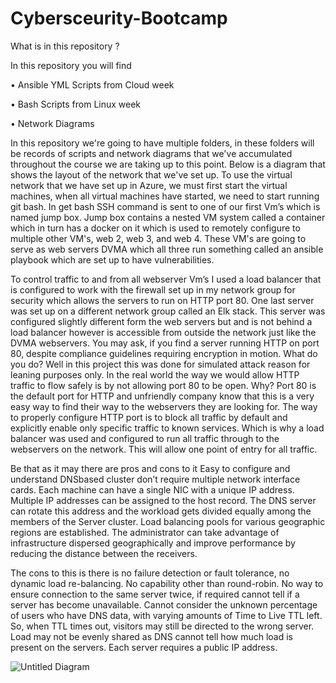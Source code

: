 # Cybersceurity-Bootcamp

What is in this repository ?

In this repository you will find 

•	Ansible YML Scripts from Cloud week

•	Bash Scripts from Linux week

•	Network Diagrams

In this repository we're going to have multiple folders, in these folders will be records of scripts and network diagrams that we've accumulated throughout the course we are taking up to this point. Below is a diagram that shows the layout of the network that we've set up.
To use the virtual network that we have set up in Azure, we must first start the virtual machines, when all virtual machines have started, we need to start running git bash. In get bash SSH command is sent to one of our first Vm’s which is named jump box. Jump box contains a nested VM system called a container which in turn has a docker on it which is used to remotely configure to multiple other VM's, web 2, web 3, and web 4. These VM's are going to serve as web servers DVMA which all three run something called an ansible playbook which are set up to have vulnerabilities. 

To control traffic to and from all webserver Vm’s I used a load balancer that is configured to work with the firewall set up in my network group for security which allows the servers to run on HTTP port 80. One last server was set up on a different network group called an Elk stack. This server was configured slightly different form the web servers but and is not behind a load balancer however is accessible from outside the network just like the DVMA webservers. 
You may ask, if you find a server running HTTP on port 80, despite compliance guidelines requiring encryption in motion. What do you do? Well in this project this was done for simulated attack reason for leaning purposes only. In the real world the way we would allow HTTP traffic to flow safely is by not allowing port 80 to be open. Why? Port 80 is the default port for HTTP and unfriendly company know that this is a very easy way to find their way to the webservers they are looking for. The way to properly configure HTTP port is to block all traffic by default and explicitly enable only specific traffic to known services. Which is why a load balancer was used and configured to run all traffic through to the webservers on the network. This will allow one point of entry for all traffic.

Be that as it may there are pros and cons to it Easy to configure and understand DNSbased cluster don’t require multiple network interface cards. Each machine can have a single NIC with a unique IP address. Multiple IP addresses can be assigned to the host record. The DNS server can rotate this address and the workload gets divided equally among the members of the Server cluster. Load balancing pools for various geographic regions are established. The administrator can take advantage of infrastructure dispersed geographically and improve performance by reducing the distance between the receivers.

The cons to this is there is no failure detection or fault tolerance, no dynamic load re-balancing. No capability other than round-robin. No way to ensure connection to the same server twice, if required cannot tell if a server has become unavailable. Cannot consider the unknown percentage of users who have DNS data, with varying amounts of Time to Live TTL left. So, when TTL times out, visitors may still be directed to the wrong server. Load may not be evenly shared as DNS cannot tell how much load is present on the servers. Each server requires a public IP address.


![Untitled Diagram](https://user-images.githubusercontent.com/91102756/134803928-779fbee9-17fc-4198-8882-c8f5683e0bfc.jpg)
